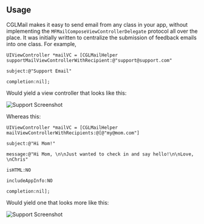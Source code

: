 ## Usage

CGLMail makes it easy to send email from any class in your app, without implementing the `MFMailComposeViewControllerDelegate` protocol all over the place. It was initially written to centralize the submission of feedback emails into one class. For example, 

````objc
UIViewController *mailVC = [CGLMailHelper supportMailViewControllerWithRecipient:@"support@support.com" 
                                                                         subject:@"Support Email" 
                                                                      completion:nil];
````

Would yield a view controller that looks like this:

![Support Screenshot](https://raw.github.com/chrisladd/CGLMail/master/screenshots/support-screenshot.png)

Whereas this:

````objc
UIViewController *mailVC = [CGLMailHelper mailViewControllerWithRecipients:@[@"my@mom.com"] 
                                                                   subject:@"Hi Mom!" 
                                                                   message:@"Hi Mom, \n\nJust wanted to check in and say hello!\n\nLove, \nChris" 
                                                                    isHTML:NO 
                                                            includeAppInfo:NO 
                                                                completion:nil];
````

Would yield one that looks more like this:

![Support Screenshot](https://raw.github.com/chrisladd/CGLMail/master/screenshots/email-screenshot.png)

